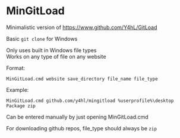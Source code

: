 # MinGitLoad  
  
Minimalistic version of https://www.github.com/Y4hL/GitLoad  
  
Basic ``git clone`` for Windows  
  
Only uses built in Windows file types  
Works on any type of file on any website

Format:

``MinGitLoad.cmd website save_directory file_name file_type``

Example:

``MinGitLoad.cmd github.com/y4hl/mingitload %userprofile%\desktop Package zip``

Can be entered manually by just opening MinGitLoad.cmd

For downloading github repos, file_type should always be ``zip``